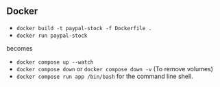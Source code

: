 


## Docker

- `docker build -t paypal-stock -f Dockerfile .`
- `docker run paypal-stock`

becomes

- `docker compose up --watch`
- `docker compose down` or `docker compose down -v` (To remove volumes)
- `docker compose run app /bin/bash` for the command line shell.
